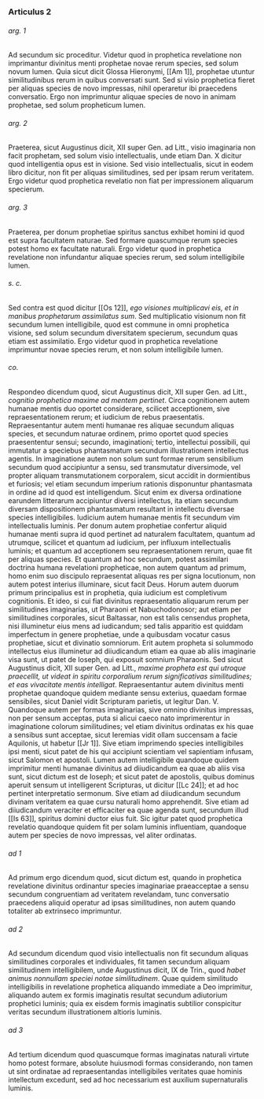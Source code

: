 ### Articulus 2

###### arg. 1
Ad secundum sic proceditur. Videtur quod in prophetica revelatione non imprimantur divinitus menti prophetae novae rerum species, sed solum novum lumen. Quia sicut dicit Glossa Hieronymi, [[Am 1]], prophetae utuntur similitudinibus rerum in quibus conversati sunt. Sed si visio prophetica fieret per aliquas species de novo impressas, nihil operaretur ibi praecedens conversatio. Ergo non imprimuntur aliquae species de novo in animam prophetae, sed solum propheticum lumen.

###### arg. 2
Praeterea, sicut Augustinus dicit, XII super Gen. ad Litt., visio imaginaria non facit prophetam, sed solum visio intellectualis, unde etiam Dan. X dicitur quod intelligentia opus est in visione. Sed visio intellectualis, sicut in eodem libro dicitur, non fit per aliquas similitudines, sed per ipsam rerum veritatem. Ergo videtur quod prophetica revelatio non fiat per impressionem aliquarum specierum.

###### arg. 3
Praeterea, per donum prophetiae spiritus sanctus exhibet homini id quod est supra facultatem naturae. Sed formare quascumque rerum species potest homo ex facultate naturali. Ergo videtur quod in prophetica revelatione non infundantur aliquae species rerum, sed solum intelligibile lumen.

###### s. c.
Sed contra est quod dicitur [[Os 12]], *ego visiones multiplicavi eis, et in manibus prophetarum assimilatus sum*. Sed multiplicatio visionum non fit secundum lumen intelligibile, quod est commune in omni prophetica visione, sed solum secundum diversitatem specierum, secundum quas etiam est assimilatio. Ergo videtur quod in prophetica revelatione imprimuntur novae species rerum, et non solum intelligibile lumen.

###### co.
Respondeo dicendum quod, sicut Augustinus dicit, XII super Gen. ad Litt., *cognitio prophetica maxime ad mentem pertinet*. Circa cognitionem autem humanae mentis duo oportet considerare, scilicet acceptionem, sive repraesentationem rerum; et iudicium de rebus praesentatis. Repraesentantur autem menti humanae res aliquae secundum aliquas species, et secundum naturae ordinem, primo oportet quod species praesententur sensui; secundo, imaginationi; tertio, intellectui possibili, qui immutatur a speciebus phantasmatum secundum illustrationem intellectus agentis. In imaginatione autem non solum sunt formae rerum sensibilium secundum quod accipiuntur a sensu, sed transmutatur diversimode, vel propter aliquam transmutationem corporalem, sicut accidit in dormientibus et furiosis; vel etiam secundum imperium rationis disponuntur phantasmata in ordine ad id quod est intelligendum. Sicut enim ex diversa ordinatione earundem litterarum accipiuntur diversi intellectus, ita etiam secundum diversam dispositionem phantasmatum resultant in intellectu diversae species intelligibiles. Iudicium autem humanae mentis fit secundum vim intellectualis luminis. Per donum autem prophetiae confertur aliquid humanae menti supra id quod pertinet ad naturalem facultatem, quantum ad utrumque, scilicet et quantum ad iudicium, per influxum intellectualis luminis; et quantum ad acceptionem seu repraesentationem rerum, quae fit per aliquas species. Et quantum ad hoc secundum, potest assimilari doctrina humana revelationi propheticae, non autem quantum ad primum, homo enim suo discipulo repraesentat aliquas res per signa locutionum, non autem potest interius illuminare, sicut facit Deus. Horum autem duorum primum principalius est in prophetia, quia iudicium est completivum cognitionis. Et ideo, si cui fiat divinitus repraesentatio aliquarum rerum per similitudines imaginarias, ut Pharaoni et Nabuchodonosor; aut etiam per similitudines corporales, sicut Baltassar, non est talis censendus propheta, nisi illuminetur eius mens ad iudicandum; sed talis apparitio est quiddam imperfectum in genere prophetiae, unde a quibusdam vocatur casus prophetiae, sicut et divinatio somniorum. Erit autem propheta si solummodo intellectus eius illuminetur ad diiudicandum etiam ea quae ab aliis imaginarie visa sunt, ut patet de Ioseph, qui exposuit somnium Pharaonis. Sed sicut Augustinus dicit, XII super Gen. ad Litt., *maxime propheta est qui utroque praecellit, ut videat in spiritu corporalium rerum significativas similitudines; et eas vivacitate mentis intelligat*. Repraesentantur autem divinitus menti prophetae quandoque quidem mediante sensu exterius, quaedam formae sensibiles, sicut Daniel vidit Scripturam parietis, ut legitur Dan. V. Quandoque autem per formas imaginarias, sive omnino divinitus impressas, non per sensum acceptas, puta si alicui caeco nato imprimerentur in imaginatione colorum similitudines; vel etiam divinitus ordinatas ex his quae a sensibus sunt acceptae, sicut Ieremias vidit ollam succensam a facie Aquilonis, ut habetur [[Jr 1]]. Sive etiam imprimendo species intelligibiles ipsi menti, sicut patet de his qui accipiunt scientiam vel sapientiam infusam, sicut Salomon et apostoli. Lumen autem intelligibile quandoque quidem imprimitur menti humanae divinitus ad diiudicandum ea quae ab aliis visa sunt, sicut dictum est de Ioseph; et sicut patet de apostolis, quibus dominus aperuit sensum ut intelligerent Scripturas, ut dicitur [[Lc 24]]; et ad hoc pertinet interpretatio sermonum. Sive etiam ad diiudicandum secundum divinam veritatem ea quae cursu naturali homo apprehendit. Sive etiam ad diiudicandum veraciter et efficaciter ea quae agenda sunt, secundum illud [[Is 63]], spiritus domini ductor eius fuit. Sic igitur patet quod prophetica revelatio quandoque quidem fit per solam luminis influentiam, quandoque autem per species de novo impressas, vel aliter ordinatas.

###### ad 1
Ad primum ergo dicendum quod, sicut dictum est, quando in prophetica revelatione divinitus ordinantur species imaginariae praeacceptae a sensu secundum congruentiam ad veritatem revelandam, tunc conversatio praecedens aliquid operatur ad ipsas similitudines, non autem quando totaliter ab extrinseco imprimuntur.

###### ad 2
Ad secundum dicendum quod visio intellectualis non fit secundum aliquas similitudines corporales et individuales, fit tamen secundum aliquam similitudinem intelligibilem, unde Augustinus dicit, IX de Trin., quod *habet animus nonnullam speciei notae similitudinem*. Quae quidem similitudo intelligibilis in revelatione prophetica aliquando immediate a Deo imprimitur, aliquando autem ex formis imaginatis resultat secundum adiutorium prophetici luminis; quia ex eisdem formis imaginatis subtilior conspicitur veritas secundum illustrationem altioris luminis.

###### ad 3
Ad tertium dicendum quod quascumque formas imaginatas naturali virtute homo potest formare, absolute huiusmodi formas considerando, non tamen ut sint ordinatae ad repraesentandas intelligibiles veritates quae hominis intellectum excedunt, sed ad hoc necessarium est auxilium supernaturalis luminis.

